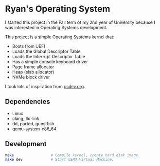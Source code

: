 # Ryan's Operating System

I started this project in the Fall term of my 2nd year of University because I was interested in Operating Systems development.

This project is a simple Operating Systems kernel that:

-   Boots from UEFI
-   Loads the Global Descriptor Table
-   Loads the Interrupt Descriptor Table
-   Has a simple console keyboard driver
-   Page frame allocator
-   Heap (slab allocator)
-   NVMe block driver

I took lots of inspiration from [osdev.org](https://wiki.osdev.org/).

## Dependencies

-   Linux
-   clang, lld-link
-   dd, parted, guestfish
-   qemu-system-x86_64

## Development

```bash
make                 # Compile kernel, create hard disk image.
make dev             # Start QEMU Virtual Machine.
```
